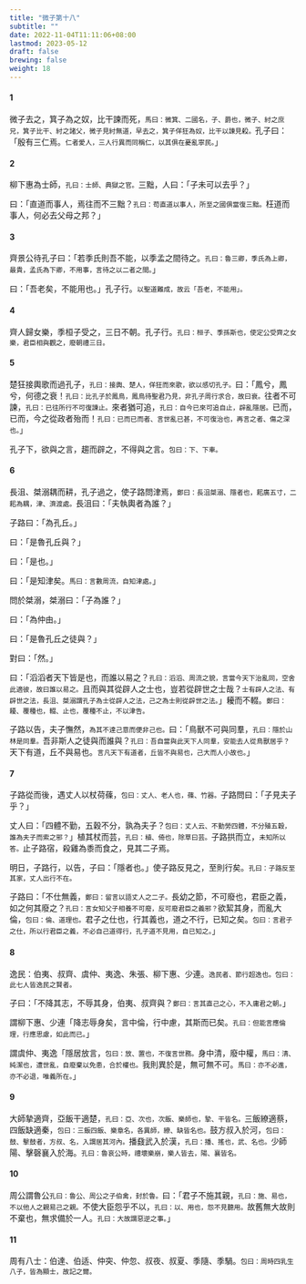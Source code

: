 ```yaml
---
title: "微子第十八"
subtitle: ""
date: 2022-11-04T11:11:06+08:00
lastmod: 2023-05-12
draft: false
brewing: false
weight: 18
---
```




#### 1

微子去之，箕子為之奴，比干諫而死，<small>馬曰：微箕、二國名，子、爵也，微子、紂之庶兄，箕子比干、紂之諸父，微子見紂無道，早去之，箕子佯狂為奴，比干以諫見殺。</small>孔子曰：「殷有三仁焉。<small>仁者愛人，三人行異而同稱仁，以其俱在憂亂寧民。</small>」

#### 2

柳下惠為士師，<small>孔曰：士師、典獄之官。</small>三黜，人曰：「子未可以去乎？」

曰：「直道而事人，焉往而不三黜？<small>孔曰：苟直道以事人，所至之國俱當復三黜。</small>枉道而事人，何必去父母之邦？」

#### 3

齊景公待孔子曰：「若季氏則吾不能，以季孟之間待之。<small>孔曰：魯三卿，季氏為上卿，最貴，孟氏為下卿，不用事，言待之以二者之間。</small>」

曰：「吾老矣，不能用也。」孔子行。<small>以聖道難成，故云「吾老，不能用」。</small>

#### 4

齊人歸女樂，季桓子受之，三日不朝。孔子行。<small>孔曰：桓子、季孫斯也，使定公受齊之女樂，君臣相與觀之，廢朝禮三日。</small>

#### 5

楚狂接輿歌而過孔子，<small>孔曰：接輿、楚人，佯狂而來歌，欲以感切孔子。</small>曰：「鳳兮，鳳兮，何德之衰！<small>孔曰：比孔子於鳳鳥，鳳鳥待聖君乃見，非孔子周行求合，故曰衰。</small>往者不可諫，<small>孔曰：已往所行不可復諫止。</small>來者猶可追，<small>孔曰：自今已來可追自止，辟亂隱居。</small>已而，已而，今之從政者殆而！<small>孔曰：已而已而者、言世亂已甚，不可復治也，再言之者、傷之深也。</small>」

孔子下，欲與之言，趨而辟之，不得與之言。<small>包曰：下、下車。</small>

#### 6

長沮、桀溺耦而耕，孔子過之，使子路問津焉，<small>鄭曰：長沮桀溺、隱者也，耜廣五寸，二耜為耦，津、濟渡處。</small>長沮曰：「夫執輿者為誰？」

子路曰：「為孔丘。」

曰：「是魯孔丘與？」

曰：「是也。」

曰：「是知津矣。<small>馬曰：言數周流，自知津處。</small>」

問於桀溺，桀溺曰：「子為誰？」

曰：「為仲由。」

曰：「是魯孔丘之徒與？」

對曰：「然。」

曰：「滔滔者天下皆是也，而誰以易之？<small>孔曰：滔滔、周流之貌，言當今天下治亂同，空舍此適彼，故曰誰以易之。</small>且而與其從辟人之士也，豈若從辟世之士哉？<small>士有辟人之法、有辟世之法，長沮、桀溺謂孔子為士從辟人之法，己之為士則從辟世之法。</small>」耰而不輟。<small>鄭曰：耰、覆種也，輟、止也，覆種不止，不以津告。</small>

子路以告，夫子憮然，<small>為其不達己意而便非己也。</small>曰：「鳥獸不可與同羣，<small>孔曰：隱於山林是同羣。</small>吾非斯人之徒與而誰與？<small>孔曰：吾自當與此天下人同羣，安能去人從鳥獸居乎？</small>天下有道，丘不與易也。<small>言凡天下有道者，丘皆不與易也，己大而人小故也。</small>」

#### 7

子路從而後，遇丈人以杖荷蓧，<small>包曰：丈人、老人也，蓧、竹器。</small>子路問曰：「子見夫子乎？」

丈人曰：「四體不勤，五穀不分，孰為夫子？<small>包曰：丈人云、不勤勞四體，不分殖五穀，誰為夫子而索之邪？</small>」植其杖而芸，<small>孔曰：植、倚也，除草曰芸。</small>子路拱而立，<small>未知所以答。</small>止子路宿，殺雞為黍而食之，見其二子焉。

明日，子路行，以告，子曰：「隱者也。」使子路反見之，至則行矣。<small>孔曰：子路反至其家，丈人出行不在。</small>

子路曰：「不仕無義，<small>鄭曰：留言以語丈人之二子。</small>長幼之節，不可廢也，君臣之義，如之何其廢之？<small>孔曰：言女知父子相養不可廢，反可廢君臣之義邪？</small>欲絜其身，而亂大倫，<small>包曰：倫、道理也。</small>君子之仕也，行其義也，道之不行，已知之矣。<small>包曰：言君子之仕，所以行君臣之義，不必自己道得行，孔子道不見用，自已知之。</small>」

#### 8

逸民：伯夷、叔齊、虞仲、夷逸、朱張、柳下惠、少連。<small>逸民者、節行超逸也。包曰：此七人皆逸民之賢者。</small>

子曰：「不降其志，不辱其身，伯夷、叔齊與？<small>鄭曰：言其直己之心，不入庸君之朝。</small>」

謂柳下惠、少連「降志辱身矣，言中倫，行中慮，其斯而已矣。<small>孔曰：但能言應倫理，行應思慮，如此而已。</small>」

謂虞仲、夷逸「隱居放言，<small>包曰：放、置也，不復言世務。</small>身中清，廢中權，<small>馬曰：清、純潔也，遭世亂，自廢棄以免患，合於權也。</small>我則異於是，無可無不可。<small>馬曰：亦不必進，亦不必退，唯義所在。</small>」

#### 9

大師摯適齊，亞飯干適楚，<small>孔曰：亞、次也，次飯、樂師也，摯、干皆名。</small>三飯繚適蔡，四飯缺適秦，<small>包曰：三飯四飯、樂章名，各異師，繚、缺皆名也。</small>鼓方叔入於河，<small>包曰：鼓、擊鼓者，方叔、名，入謂居其河內。</small>播鼗武入於漢，<small>孔曰：播、搖也，武、名也。</small>少師陽、擊磬襄入於海。<small>孔曰：魯哀公時，禮壞樂崩，樂人皆去，陽、襄皆名。</small>

#### 10

周公謂魯公<small>孔曰：魯公、周公之子伯禽，封於魯。</small>曰：「君子不施其親，<small>孔曰：施、易也，不以他人之親易己之親。</small>不使大臣怨乎不以，<small>孔曰：以、用也，怨不見聽用。</small>故舊無大故則不棄也，無求備於一人。<small>孔曰：大故謂惡逆之事。</small>」

#### 11

周有八士：伯達、伯适、仲突、仲忽、叔夜、叔夏、季隨、季騧。<small>包曰：周時四乳生八子，皆為顯士，故記之爾。</small>